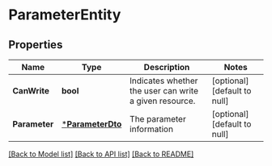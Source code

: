 # ParameterEntity

## Properties
Name | Type | Description | Notes
------------ | ------------- | ------------- | -------------
**CanWrite** | **bool** | Indicates whether the user can write a given resource. | [optional] [default to null]
**Parameter** | [***ParameterDto**](ParameterDTO.md) | The parameter information | [optional] [default to null]

[[Back to Model list]](../pkg/nifi/README.md#documentation-for-models) [[Back to API list]](../pkg/nifi/README.md#documentation-for-api-endpoints) [[Back to README]](../pkg/nifi/README.md)


